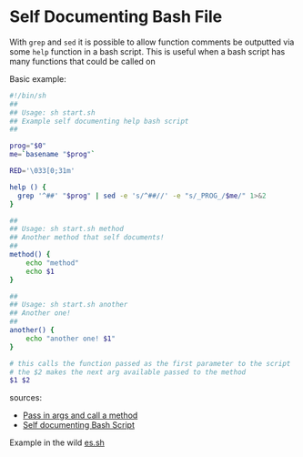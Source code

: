# Self Documenting Bash File
With `grep` and `sed` it is possible to allow function comments be outputted
via some `help` function in a bash script. This is useful when a bash script has
many functions that could be called on

Basic example:

```bash
#!/bin/sh
##
## Usage: sh start.sh
## Example self documenting help bash script
##

prog="$0"
me=`basename "$prog"`

RED='\033[0;31m'

help () {
  grep '^##' "$prog" | sed -e 's/^##//' -e "s/_PROG_/$me/" 1>&2
}

##
## Usage: sh start.sh method
## Another method that self documents!
##
method() {
    echo "method"
    echo $1
}

##
## Usage: sh start.sh another
## Another one!
##
another() {
    echo "another one! $1"
}

# this calls the function passed as the first parameter to the script
# the $2 makes the next arg available passed to the method
$1 $2
```

sources:
* [Pass in args and call a method](http://superuser.com/questions/106272/how-to-call-bash-functions)
* [Self documenting Bash Script](http://www.thelinuxdaily.com/2012/09/self-documenting-scripts/)

Example in the wild [es.sh](https://github.com/khaliqgant/bootstrap/blob/master/scripts/es.sh)

